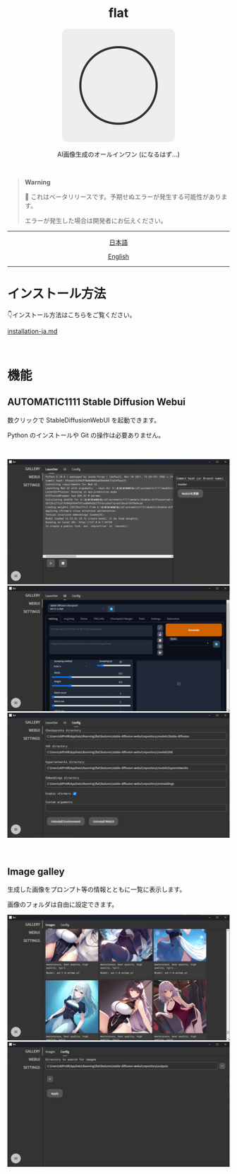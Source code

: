 <h1 align="center">flat</h1>
<div align="center"><img height="256px" src="./icons/icon-512x512.png" /></div>
<p align="center">AI画像生成のオールインワン (になるはず...)</p>
<br>

> **Warning**
>
> 🚧 これはベータリリースです。予期せぬエラーが発生する可能性があります。
>
> エラーが発生した場合は開発者にお伝えください。

---

<div align="center">

[日本語](./README-ja.md)

[English](./README.md)

</div>

---


# インストール方法
👇インストール方法はこちらをご覧ください。

[installation-ja.md](/docs/installation.md)

<br >

# 機能

## AUTOMATIC1111 Stable Diffusion Webui

数クリックで StableDiffusionWebUI を起動できます。

Python のインストールや Git の操作は必要ありません。

<br >

![](./assets/screenshots/webui-01.png)
![](./assets/screenshots/webui-02.png)
![](./assets/screenshots/webui-03.png)

<br >

## Image galley

生成した画像をプロンプト等の情報とともに一覧に表示します。

画像のフォルダは自由に設定できます。

![](./assets/screenshots/galley-01.png)
![](./assets/screenshots/galley-02.png)
